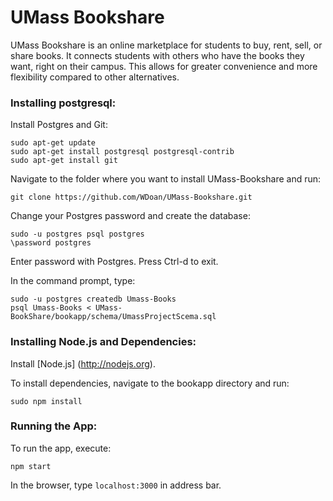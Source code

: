 # UMass Bookshare

UMass Bookshare is an online marketplace for students to buy, rent, sell, or share books. It connects students with others who have the books they want, right on their campus. This allows for greater convenience and more flexibility compared to other alternatives.

### Installing postgresql:

Install Postgres and Git:

    sudo apt-get update
    sudo apt-get install postgresql postgresql-contrib
    sudo apt-get install git

Navigate to the folder where you want to install UMass-Bookshare and run:

    git clone https://github.com/WDoan/UMass-Bookshare.git

Change your Postgres password and create the database:

    sudo -u postgres psql postgres
    \password postgres

Enter password with Postgres. Press Ctrl-d to exit.

In the command prompt, type:

    sudo -u postgres createdb Umass-Books
    psql Umass-Books < UMass-BookShare/bookapp/schema/UmassProjectScema.sql


### Installing Node.js and Dependencies:

Install [Node.js] (http://nodejs.org).

To install dependencies, navigate to the bookapp directory and run:

    sudo npm install

### Running the App:

To run the app, execute:

<code>npm start</code>

In the browser, type <code>localhost:3000</code> in address bar.
